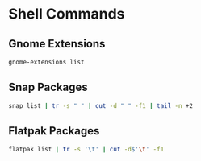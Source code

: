# Shell Commands

## Gnome Extensions

```bash
gnome-extensions list
```

## Snap Packages

```bash
snap list | tr -s " " | cut -d " " -f1 | tail -n +2
```

## Flatpak Packages

```bash
flatpak list | tr -s '\t' | cut -d$'\t' -f1
```
